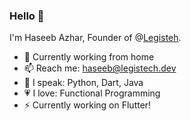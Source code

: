 ### Hello 👋

I'm Haseeb Azhar, Founder of @[Legisteh](https://legistech.dev).

- 🔭 Currently working from home
- 📫 Reach me: haseeb@legistech.dev
- 🎤 I speak: Python, Dart, Java
- 💗 I love: Functional Programming
- ⚡ Currently working on Flutter!
